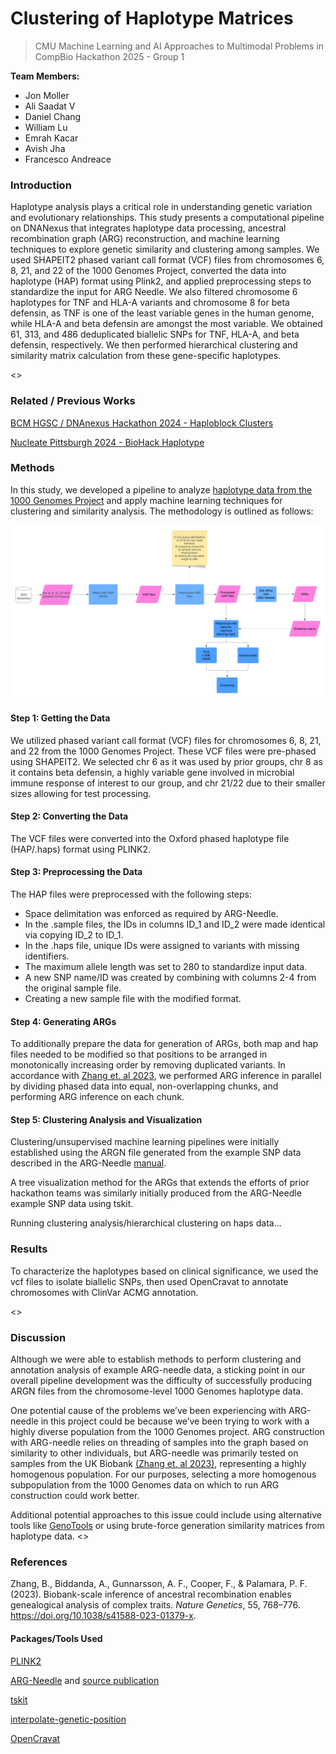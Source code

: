 # Clustering of Haplotype Matrices

> CMU Machine Learning and AI Approaches to Multimodal Problems in CompBio Hackathon 2025 - Group 1

**Team Members:** 

- Jon Moller
- Ali Saadat V
- Daniel Chang
- William Lu
- Emrah Kacar
- Avish Jha
- Francesco Andreace

### Introduction

Haplotype analysis plays a critical role in understanding genetic variation and evolutionary relationships. This study presents a computational pipeline on DNANexus that integrates haplotype data processing, ancestral recombination graph (ARG) reconstruction, and machine learning techniques to explore genetic similarity and clustering among samples. We used SHAPEIT2 phased variant call format (VCF) files from chromosomes 6, 8, 21, and 22 of the 1000 Genomes Project, converted the data into haplotype (HAP) format using Plink2, and applied preprocessing steps to standardize the input for ARG Needle. We also filtered chromosome 6 haplotypes for TNF and HLA-A variants and chromosome 8 for beta defensin, as TNF is one of the least variable genes in the human genome, while HLA-A and beta defensin are amongst the most variable. We obtained 61, 313, and 486 deduplicated biallelic SNPs for TNF, HLA-A, and beta defensin, respectively. We then performed hierarchical clustering and similarity matrix calculation from these gene-specific haplotypes.

<<TBD>>

### Related / Previous Works

[BCM HGSC / DNAnexus Hackathon 2024 - Haploblock Clusters](https://github.com/collaborativebioinformatics/Haploblock_Clusters)


[Nucleate Pittsburgh 2024 - BioHack Haplotype](https://github.com/ShijieTang/BioHack_Haplotype)

### Methods

In this study, we developed a pipeline to analyze [haplotype data from the 1000 Genomes Project](https://ftp.1000genomes.ebi.ac.uk/vol1/ftp/release/20130502/) and apply machine learning techniques for clustering and similarity analysis. The methodology is outlined as follows:

![image](flowchart.png)

#### Step 1: Getting the Data

We utilized phased variant call format (VCF) files for chromosomes 6, 8, 21, and 22 from the 1000 Genomes Project. These VCF files were pre-phased using SHAPEIT2. We selected chr 6 as it was used by prior groups, chr 8 as it contains beta defensin, a highly variable gene involved in microbial immune response of interest to our group, and chr 21/22 due to their smaller sizes allowing for test processing.

#### Step 2: Converting the Data

The VCF files were converted into the Oxford phased haplotype file (HAP/.haps) format using PLINK2. 

#### Step 3: Preprocessing the Data

The HAP files were preprocessed with the following steps:

- Space delimitation was enforced as required by ARG-Needle.
- In the .sample files, the IDs in columns ID_1 and ID_2 were made identical via copying ID_2 to ID_1.
- In the .haps file, unique IDs were assigned to variants with missing identifiers.
- The maximum allele length was set to 280 to standardize input data.
- A new SNP name/ID was created by combining with columns 2-4 from the original sample file.
- Creating a new sample file with the modified format.

#### Step 4: Generating ARGs

To additionally prepare the data for generation of ARGs, both map and hap files needed to be modified so that positions to be arranged in monotonically increasing order by removing duplicated variants. In accordance with [Zhang et. al 2023](https://www.nature.com/articles/s41588-023-01379-x), we performed ARG inference in parallel by dividing phased data into equal, non-overlapping chunks, and performing ARG inference on each chunk.

#### Step 5: Clustering Analysis and Visualization

Clustering/unsupervised machine learning pipelines were initially established using the ARGN file generated from the example SNP data described in the ARG-Needle [manual](https://palamaralab.github.io/software/argneedle/manual/#quickstart).

A tree visualization method for the ARGs that extends the efforts of prior hackathon teams was similarly initially produced from the ARG-Needle example SNP data using tskit.

Running clustering analysis/hierarchical clustering on haps data...

### Results

To characterize the haplotypes based on clinical significance, we used the vcf files to isolate biallelic SNPs, then used OpenCravat to annotate chromosomes with ClinVar ACMG annotation.

<<TBD>>

### Discussion

Although we were able to establish methods to perform clustering and annotation analysis of example ARG-needle data, a sticking point in our overall pipeline development was the difficulty of successfully producing ARGN files from the chromosome-level 1000 Genomes haplotype data.

One potential cause of the problems we’ve been experiencing with ARG-needle in this project could be because we’ve been trying to work with a highly diverse population from the 1000 Genomes project. ARG construction with ARG-needle relies on threading of samples into the graph based on similarity to other individuals, but ARG-needle was primarily tested on samples from the UK Biobank [(Zhang et. al 2023)](https://www.nature.com/articles/s41588-023-01379-x), representing a highly homogenous population. For our purposes, selecting a more homogenous subpopulation from the 1000 Genomes data on which to run ARG construction could work better.

Additional potential approaches to this issue could include using alternative tools like [GenoTools](https://github.com/dvitale199/GenoTools) or using brute-force generation similarity matrices from haplotype data.
<<TBD>>

### References

Zhang, B., Biddanda, A., Gunnarsson, A. F., Cooper, F., & Palamara, P. F. (2023). Biobank-scale inference of ancestral recombination enables genealogical analysis of complex traits. *Nature Genetics*, 55, 768–776. https://doi.org/10.1038/s41588-023-01379-x.

#### Packages/Tools Used

[PLINK2](https://www.cog-genomics.org/plink/2.0/)

[ARG-Needle](https://palamaralab.github.io/software/argneedle/) and [source publication](https://www.nature.com/articles/s41588-023-01379-x)

[tskit](https://tskit.dev/tskit/docs/stable/introduction.html)

[interpolate-genetic-position](https://github.com/lightning-auriga/interpolate-genetic-position)

[OpenCravat](https://docs.opencravat.org/en/latest/)
